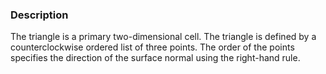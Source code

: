 ### Description

The triangle is a primary two-dimensional cell. The triangle is defined by a counterclockwise ordered list of three points. The order of the points specifies the direction of the surface normal using the right-hand rule.
